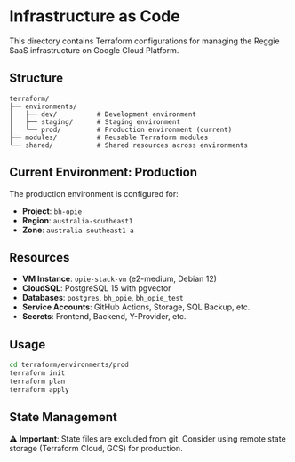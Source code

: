 # Infrastructure as Code

This directory contains Terraform configurations for managing the Reggie SaaS infrastructure on Google Cloud Platform.

## Structure

```
terraform/
├── environments/
│   ├── dev/          # Development environment
│   ├── staging/      # Staging environment
│   └── prod/         # Production environment (current)
├── modules/          # Reusable Terraform modules
└── shared/           # Shared resources across environments
```

## Current Environment: Production

The production environment is configured for:
- **Project**: `bh-opie`
- **Region**: `australia-southeast1`
- **Zone**: `australia-southeast1-a`

## Resources

- **VM Instance**: `opie-stack-vm` (e2-medium, Debian 12)
- **CloudSQL**: PostgreSQL 15 with pgvector
- **Databases**: `postgres`, `bh_opie`, `bh_opie_test`
- **Service Accounts**: GitHub Actions, Storage, SQL Backup, etc.
- **Secrets**: Frontend, Backend, Y-Provider, etc.

## Usage

```bash
cd terraform/environments/prod
terraform init
terraform plan
terraform apply
```

## State Management

⚠️ **Important**: State files are excluded from git. Consider using remote state storage (Terraform Cloud, GCS) for production.

